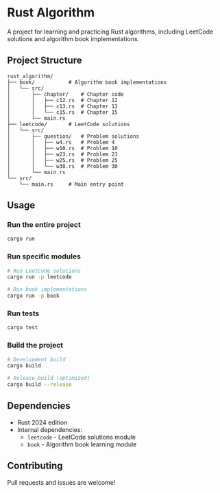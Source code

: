 # Rust Algorithm

A project for learning and practicing Rust algorithms, including LeetCode solutions and algorithm book implementations.

## Project Structure

```
rust_algorithm/
├── book/           # Algorithm book implementations
│   └── src/
│       ├── chapter/    # Chapter code
│       │   ├── c12.rs  # Chapter 12
│       │   ├── c13.rs  # Chapter 13
│       │   └── c15.rs  # Chapter 15
│       └── main.rs
├── leetcode/       # LeetCode solutions
│   └── src/
│       ├── question/   # Problem solutions
│       │   ├── w4.rs   # Problem 4
│       │   ├── w10.rs  # Problem 10
│       │   ├── w23.rs  # Problem 23
│       │   ├── w25.rs  # Problem 25
│       │   └── w30.rs  # Problem 30
│       └── main.rs
└── src/
    └── main.rs     # Main entry point
```

## Usage

### Run the entire project
```bash
cargo run
```

### Run specific modules
```bash
# Run LeetCode solutions
cargo run -p leetcode

# Run book implementations
cargo run -p book
```

### Run tests
```bash
cargo test
```

### Build the project
```bash
# Development build
cargo build

# Release build (optimized)
cargo build --release
```

## Dependencies

- Rust 2024 edition
- Internal dependencies:
  - `leetcode` - LeetCode solutions module
  - `book` - Algorithm book learning module

## Contributing

Pull requests and issues are welcome!